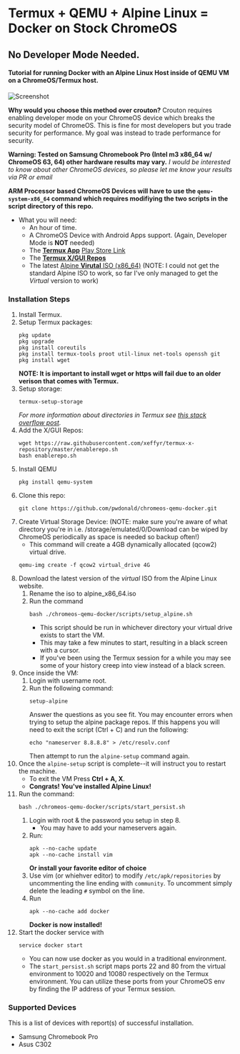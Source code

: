 # Termux + QEMU + Alpine Linux = Docker on Stock ChromeOS
## No Developer Mode Needed.
#### Tutorial for running Docker with an Alpine Linux Host inside of QEMU VM on a ChromeOS/Termux host.

![Screenshot](/screenshot/screenshot-alpine-linux.png?raw=true "ChromeOS+qemu+Alpine Linux")

**Why would you choose this method over crouton?**
Crouton requires enabling developer mode on your ChromeOS device which breaks the security model of ChromeOS. This is fine for most developers but you trade security for performance. My goal was instead to trade performance for security.

**Warning: Tested on Samsung Chromebook Pro (Intel m3 x86_64 w/ ChromeOS 63, 64) other hardware results may vary.**
*I would be interested to know about other ChromeOS devices, so please let me know your results via PR or email*

**ARM Processor based ChromeOS Devices will have to use the `qemu-system-x86_64` command which requires modifiying the two scripts in the script directory of this repo.**

* What you will need:
    - An hour of time.
    - A ChromeOS Device with Android Apps support. (Again, Developer Mode is **NOT** needed)
    - The [**Termux App**](https://github.com/termux/termux-app) [Play Store Link](https://play.google.com/store/apps/details?id=com.termux&hl=en)
    - The [**Termux X/GUI Repos**](https://github.com/xeffyr/termux-x-repository)
    - The latest [Alpine **Virutal** ISO (x86_64)](https://alpinelinux.org/downloads/) (NOTE: I could not get the standard Alpine ISO to work, so far I've only managed to get the *Virtual* version to work)
  
### Installation Steps
1. Install Termux.
2. Setup Termux packages:
   ```
   pkg update
   pkg upgrade
   pkg install coreutils
   pkg install termux-tools proot util-linux net-tools openssh git
   pkg install wget
   ```
   **NOTE: It is important to install wget or https will fail due to an older verison that comes with Termux.**
2. Setup storage:
   ```
   termux-setup-storage
   ```
   *For more information about directories in Termux see [this stack overflow post](https://android.stackexchange.com/questions/166538/where-is-the-folder-that-termux-defaults-to).*
4. Add the X/GUI Repos:
    ```
    wget https://raw.githubusercontent.com/xeffyr/termux-x-repository/master/enablerepo.sh
    bash enablerepo.sh
    ```
5. Install QEMU
    ```
    pkg install qemu-system
    ```
6. Clone this repo:
    ```
    git clone https://github.com/pwdonald/chromeos-qemu-docker.git
    ```
7. Create Virtual Storage Device: 
   (NOTE: make sure you're aware of what directory you're in i.e. /storage/emulated/0/Download can be wiped by ChromeOS periodically as space is needed so backup often!)
    * This command will create a 4GB dynamically allocated (qcow2) virtual drive.
    ```
    qemu-img create -f qcow2 virtual_drive 4G
    ```
8. Download the latest version of the *virtual* ISO from the Alpine Linux website.
    1. Rename the iso to alpine_x86_64.iso
    2. Run the command 
        ```
        bash ./chromeos-qemu-docker/scripts/setup_alpine.sh
        ``` 
        * This script should be run in whichever directory your virtual drive exists to start the VM.
        * This may take a few minutes to start, resulting in a black screen with a cursor.
        * If you've been using the Termux session for a while you may see some of your history creep into view instead of a black screen.
9. Once inside the VM:
    1. Login with username root.
    2. Run the following command:
        ```
        setup-alpine
        ```
        Answer the questions as you see fit. You may encounter errors when trying to setup the alpine package repos. If this happens you will need to exit the script (Ctrl + C) and run the following:
        ```
        echo "nameserver 8.8.8.8" > /etc/resolv.conf
        ```
        Then attempt to run the `alpine-setup` command again.
10. Once the `alpine-setup` script is complete--it will instruct you to restart the machine.
    * To exit the VM Press **Ctrl + A, X**.
    * **Congrats! You've installed Alpine Linux!**
11. Run the command:
    ```
    bash ./chromeos-qemu-docker/scripts/start_persist.sh
    ```
       1. Login with root & the password you setup in step 8.
          * You may have to add your nameservers again.
       2. Run:
          ```
          apk --no-cache update
          apk --no-cache install vim
          ```
          **Or install your favorite editor of choice**
       3. Use vim (or whiehver editor) to modify `/etc/apk/repositories` by uncommenting the line ending with `community`. To uncomment simply delete the leading `#` symbol on the line.
       4. Run 
          ```
          apk --no-cache add docker
          ```
          **Docker is now installed!**
12. Start the docker service with
    ```
    service docker start
    ```
    * You can now use docker as you would in a traditional environment.
    * The `start_persist.sh` script maps ports 22 and 80 from the virtual environment to 10020 and 10080 respectively on the Termux environment. You can utilize these ports from your ChromeOS env by finding the IP address of your Termux session.

### Supported Devices
This is a list of devices with report(s) of successful installation.
* Samsung Chromebook Pro
* Asus C302
